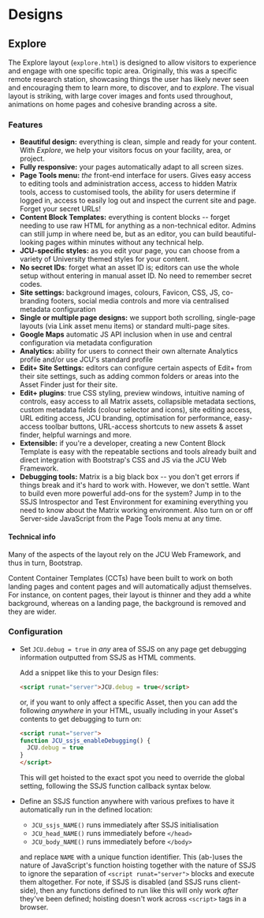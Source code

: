 # Designs

## Explore

The Explore layout (`explore.html`) is designed to allow visitors to
experience and engage with one specific topic area.  Originally, this was a
specific remote research station, showcasing things the user has likely never
seen and encouraging them to learn more, to discover, and to *explore*.  The
visual layout is striking, with large cover images and fonts used throughout,
animations on home pages and cohesive branding across a site.

### Features

* **Beautiful design:** everything is clean, simple and ready for your
  content. With *Explore*, we help your visitors focus on your facility, area,
  or project.
* **Fully responsive:** your pages automatically adapt to all screen sizes.
* **Page Tools menu:** *the* front-end interface for users.  Gives easy access
  to editing tools and administration access, access to hidden Matrix tools,
  access to customised tools, the ability for users determine if logged in,
  access to easily log out and inspect the current site and page.  Forget your
  secret URLs!
* **Content Block Templates:** everything is content blocks -- forget needing
  to use raw HTML for anything as a non-technical editor.  Admins can still
  jump in where need be, but as an editor, you can build beautiful-looking
  pages within minutes without any technical help.
* **JCU-specific styles:** as you edit your page, you can choose from a
  variety of University themed styles for your content.
* **No secret IDs**: forget what an asset ID is; editors can use the whole
  setup without entering in manual asset ID.  No need to remember secret
  codes.
* **Site settings:** background images, colours, Favicon, CSS, JS, co-branding
  footers, social media controls and more via centralised metadata
  configuration
* **Single or multiple page designs:** we support both scrolling,
  single-page layouts (via Link asset menu items) or standard multi-page sites.
* **Google Maps** automatic JS API inclusion when in use and central
  configuration via metadata configuration
* **Analytics:** ability for users to connect their own alternate Analytics
  profile and/or use JCU's standard profile
* **Edit+ Site Settings:** editors can configure certain aspects of Edit+ from
  their site settings, such as adding common folders or areas into the Asset
  Finder just for their site.
* **Edit+ plugins**: true CSS styling, preview windows, intuitive naming of
  controls, easy access to all Matrix assets, collapsible metadata sections,
  custom metadata fields (colour selector and icons), site editing access, URL
  editing access, JCU branding, optimisation for performance, easy-access
  toolbar buttons, URL-access shortcuts to new assets & asset finder, helpful
  warnings and more.
* **Extensible:**  if you're a developer, creating a new Content Block
  Template is easy with the repeatable sections and tools already built and
  direct integration with Bootstrap's CSS and JS via the JCU Web Framework.
* **Debugging tools:** Matrix is a big black box -- you don't get errors if
  things break and it's hard to work with.  However, we don't settle. Want to
  build even more powerful add-ons for the system? Jump in to the SSJS
  Introspector and Test Environment for examining everything you need to know
  about the Matrix working environment.  Also turn on or off Server-side
  JavaScript from the Page Tools menu at any time.

#### Technical info

Many of the aspects of the layout rely on the JCU Web Framework, and thus in
turn, Bootstrap.

Content Container Templates (CCTs) have been built to work on both landing
pages and content pages and will automatically adjust themselves.  For
instance, on content pages, their layout is thinner and they add a white
background, whereas on a landing page, the background is removed and they are
wider.

### Configuration

* Set `JCU.debug = true` in *any* area of SSJS on any page get debugging
  information outputted from SSJS as HTML comments.

  Add a snippet like this to your Design files:

  ```html
  <script runat="server">JCU.debug = true</script>
  ```

  or, if you want to only affect a specific Asset, then you can add the
  following *anywhere* in your HTML, usually including in your Asset's
  contents to get debugging to turn on:

  ```html
  <script runat="server">
  function JCU_ssjs_enableDebugging() {
    JCU.debug = true
  }
  </script>
  ```

  This will get hoisted to the exact spot you need to override the global
  setting, following the SSJS function callback syntax below.

* Define an SSJS function anywhere with various prefixes to have it
  automatically run in the defined location:

  * `JCU_ssjs_NAME()` runs immediately after SSJS initialisation
  * `JCU_head_NAME()` runs immediately before `</head>`
  * `JCU_body_NAME()` runs immediately before `</body>`

  and replace `NAME` with a unique function identifier.  This (ab-)uses the
  nature of JavaScript's function hoisting together with the nature of SSJS to
  ignore the separation of `<script runat="server">` blocks and execute them
  altogether.  For note, if SSJS is disabled (and SSJS runs client-side), then
  any functions defined to run like this will only work *after* they've been
  defined; hoisting doesn't work across `<script>` tags in a browser.

